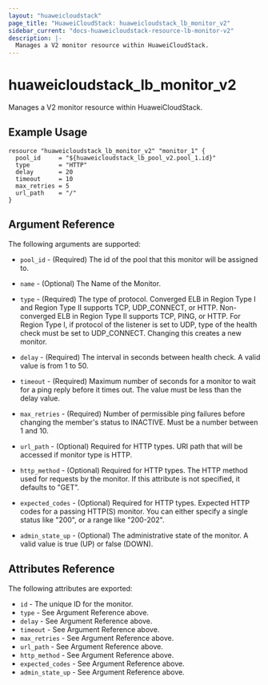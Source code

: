 ```yaml
---
layout: "huaweicloudstack"
page_title: "HuaweiCloudStack: huaweicloudstack_lb_monitor_v2"
sidebar_current: "docs-huaweicloudstack-resource-lb-monitor-v2"
description: |-
  Manages a V2 monitor resource within HuaweiCloudStack.
---
```


# huaweicloudstack\_lb\_monitor\_v2

Manages a V2 monitor resource within HuaweiCloudStack.

## Example Usage

```hcl
resource "huaweicloudstack_lb_monitor_v2" "monitor_1" {
  pool_id     = "${huaweicloudstack_lb_pool_v2.pool_1.id}"
  type        = "HTTP"
  delay       = 20
  timeout     = 10
  max_retries = 5
  url_path    = "/"
}
```

## Argument Reference

The following arguments are supported:

* `pool_id` - (Required) The id of the pool that this monitor will be assigned to.

* `name` - (Optional) The Name of the Monitor.

* `type` - (Required) The type of protocol. Converged ELB in Region Type I and Region Type II
    supports TCP, UDP_CONNECT, or HTTP. Non-converged ELB in Region Type II supports TCP, PING, or HTTP.
    For Region Type I, if protocol of the listener is set to UDP, type of the health check must be set to UDP_CONNECT.
    Changing this creates a new monitor.

* `delay` - (Required) The interval in seconds between health check.
    A valid value is from 1 to 50.

* `timeout` - (Required) Maximum number of seconds for a monitor to wait for a
    ping reply before it times out. The value must be less than the delay
    value.

* `max_retries` - (Required) Number of permissible ping failures before
    changing the member's status to INACTIVE. Must be a number between 1
    and 10.

* `url_path` - (Optional) Required for HTTP types. URI path that will be
    accessed if monitor type is HTTP.

*  `http_method` - (Optional) Required for HTTP types. The HTTP method used
    for requests by the monitor. If this attribute is not specified, it
    defaults to "GET".

* `expected_codes` - (Optional) Required for HTTP types. Expected HTTP codes
    for a passing HTTP(S) monitor. You can either specify a single status like
    "200", or a range like "200-202".

* `admin_state_up` - (Optional) The administrative state of the monitor.
    A valid value is true (UP) or false (DOWN).

## Attributes Reference

The following attributes are exported:

* `id` - The unique ID for the monitor.
* `type` - See Argument Reference above.
* `delay` - See Argument Reference above.
* `timeout` - See Argument Reference above.
* `max_retries` - See Argument Reference above.
* `url_path` - See Argument Reference above.
* `http_method` - See Argument Reference above.
* `expected_codes` - See Argument Reference above.
* `admin_state_up` - See Argument Reference above.
